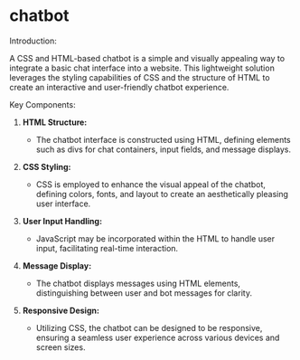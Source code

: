 # chatbot
Introduction:

A CSS and HTML-based chatbot is a simple and visually appealing way to integrate a basic chat interface into a website. This lightweight solution leverages the styling capabilities of CSS and the structure of HTML to create an interactive and user-friendly chatbot experience.

Key Components:

1. **HTML Structure:**
   - The chatbot interface is constructed using HTML, defining elements such as divs for chat containers, input fields, and message displays.

2. **CSS Styling:**
   - CSS is employed to enhance the visual appeal of the chatbot, defining colors, fonts, and layout to create an aesthetically pleasing user interface.

3. **User Input Handling:**
   - JavaScript may be incorporated within the HTML to handle user input, facilitating real-time interaction.

4. **Message Display:**
   - The chatbot displays messages using HTML elements, distinguishing between user and bot messages for clarity.

5. **Responsive Design:**
   - Utilizing CSS, the chatbot can be designed to be responsive, ensuring a seamless user experience across various devices and screen sizes.
